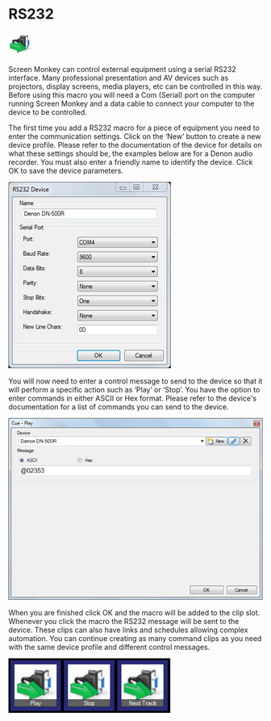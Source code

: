 # RS232

![](../../images/seriallogo.gif)

Screen Monkey can control external equipment using a serial RS232 interface. Many professional presentation and AV devices such as projectors, display screens, media players, etc can be controlled in this way. Before using this macro you will need a Com (Serial) port on the computer running Screen Monkey and a data cable to connect your computer to the device to be controlled.

The first time you add a RS232 macro for a piece of equipment you need to enter the communication settings. Click on the ‘New’ button to create a new device profile. Please refer to the documentation of the device for details on what these settings should be, the examples below are for a Denon audio recorder. You must also enter a friendly name to identify the device. Click OK to save the device parameters.

![](../../images/macro-rs232-device.png)
   
You will now need to enter a control message to send to the device so that it will perform a specific action such as ‘Play’ or ‘Stop’. You have the option to enter commands in either ASCII or Hex format. Please refer to the device's documentation for a list of commands you can send to the device.

![](../../images/macro-rs232-denon-play.png)

When you are finished click OK and the macro will be added to the clip slot. Whenever you click the macro the RS232 message will be sent to the device. These clips can also have links and schedules allowing complex automation. You can continue creating as many command clips as you need with the same device profile and different control messages.

![](../../images/dashboard-macro-rs232.png)